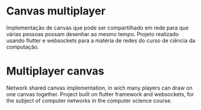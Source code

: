 # Canvas multiplayer

Implementação de canvas que pode ser compartilhado em rede para que várias pessoas possam desenhar ao mesmo tempo. Projeto realizado usando flutter e websockets para a matéria de redes do curso de ciência da computação.

# Multiplayer canvas

Network shared canvas implementation, in wich many players can draw on one canvas together. Project built on flutter framework and websockets, for the subject of computer networks in the computer science course.
